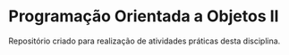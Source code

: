 Programação Orientada a Objetos II
=================

Repositório criado para realização de atividades práticas desta disciplina.
